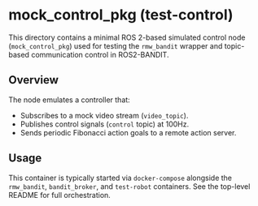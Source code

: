 # mock_control_pkg (test-control)

This directory contains a minimal ROS 2-based simulated control node (`mock_control_pkg`) used for testing the `rmw_bandit` wrapper and topic-based communication control in ROS2-BANDIT.

## Overview

The node emulates a controller that:
- Subscribes to a mock video stream (`video_topic`).
- Publishes control signals (`control` topic) at 100Hz.
- Sends periodic Fibonacci action goals to a remote action server.


## Usage

This container is typically started via `docker-compose` alongside the `rmw_bandit`, `bandit_broker`, and `test-robot` containers. See the top-level README for full orchestration.